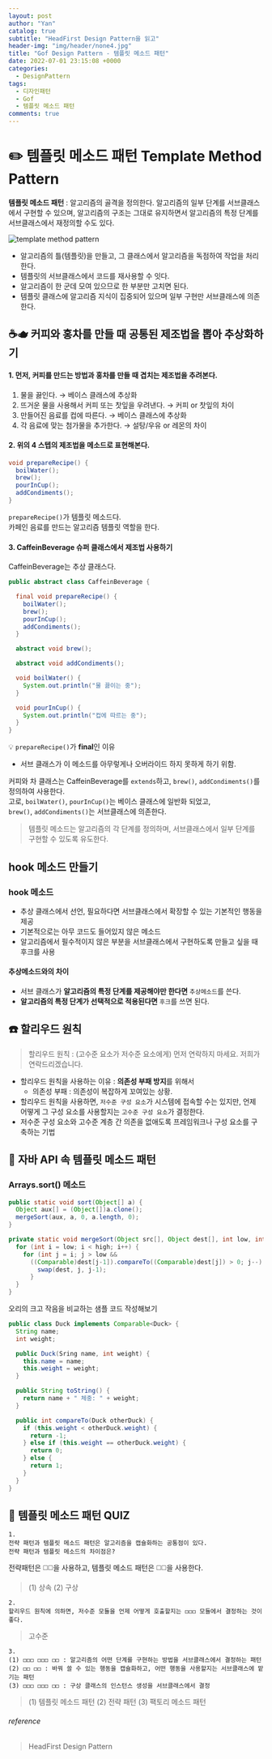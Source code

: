```yaml
---
layout: post
author: "Yan"
catalog: true
subtitle: "HeadFirst Design Pattern을 읽고"
header-img: "img/header/none4.jpg"
title: "Gof Design Pattern - 템플릿 메소드 패턴"
date: 2022-07-01 23:15:08 +0000
categories:
  - DesignPattern
tags:
  - 디자인패턴
  - Gof
  - 템플릿 메소드 패턴
comments: true
---
```


# ✏️ 템플릿 메소드 패턴 Template Method Pattern

**템플릿 메소드 패턴** : 알고리즘의 골격을 정의한다. 알고리즘의 일부 단계를 서브클래스에서 구현할 수 있으며, 알고리즘의 구조는 그대로 유지하면서 알고리즘의 특정 단계를 서브클래스에서 재정의할 수도 있다.

![template method pattern](https://upload.wikimedia.org/wikipedia/commons/thumb/5/52/Template_Method_UML.svg/600px-Template_Method_UML.svg.png)

- 알고리즘의 틀(템플릿)을 만들고, 그 클래스에서 알고리즘을 독점하여 작업을 처리한다.
- 템플릿의 서브클래스에서 코드를 재사용할 수 잇다.
- 알고리즘이 한 군데 모여 있으므로 한 부분만 고치면 된다.
- 템플릿 클래스에 알고리즘 지식이 집중되어 있으며 일부 구현만 서브클래스에 의존한다.

## ☕️🫖 커피와 홍차를 만들 때 공통된 제조법을 뽑아 추상화하기

#### 1. 먼저, 커피를 만드는 방법과 홍차를 만들 때 겹치는 제조법을 추려본다.

1. 물을 끓인다. → 베이스 클래스에 추상화
2. 뜨거운 물을 사용해서 커피 또는 찻잎을 우려낸다. → 커피 or 찻잎의 차이
3. 만들어진 음료를 컵에 따른다. → 베이스 클래스에 추상화
4. 각 음료에 맞는 첨가물을 추가한다. → 설탕/우유 or 레몬의 차이

#### 2. 위의 4 스텝의 제조법을 메소드로 표현해본다.

```java
void prepareRecipe() {
  boilWater();
  brew();
  pourInCup();
  addCondiments();
}
```
`prepareRecipe()`가 템플릿 메소드다.  
카페인 음료를 만드는 알고리즘 템플릿 역할을 한다.

#### 3. CaffeinBeverage 슈퍼 클래스에서 제조법 사용하기

CaffeinBeverage는 추상 클래스다.

```java
public abstract class CaffeinBeverage {

  final void prepareRecipe() {
    boilWater();
    brew();
    pourInCup();
    addCondiments();
  }

  abstract void brew();

  abstract void addCondiments();

  void boilWater() {
    System.out.println("물 끓이는 중");
  }

  void pourInCup() {
    System.out.println("컵에 따르는 중");
  }
} 
```

💡 `prepareRecipe()`가 **final**인 이유  

- 서브 클래스가 이 메소드를 아무렇게나 오버라이드 하지 못하게 하기 위함.


커피와 차 클래스는 CaffeinBeverage를 `extends`하고, `brew()`, `addCondiments()`를 정의하여 사용한다.  
고로, `boilWater()`, `pourInCup()`는 베이스 클래스에 일반화 되었고,  
`brew()`, `addCondiments()`는 서브클래스에 의존한다.  

> 템플릿 메소드는 알고리즘의 각 단계를 정의하며, 서브클래스에서 일부 단계를 구현할 수 있도록 유도한다.


## hook 메소드 만들기

### hook 메소드  
- 추상 클래스에서 선언, 필요하다면 서브클래스에서 확장할 수 있는 기본적인 행동을 제공
- 기본적으로는 아무 코드도 들어있지 않은 메소드
- 알고리즘에서 필수적이지 않은 부분을 서브클래스에서 구현하도록 만들고 싶을 때 후크를 사용

#### 추상메소드와의 차이
- 서브 클래스가 **알고리즘의 특정 단계를 제공해야만 한다면** `추상메소드`를 쓴다. 
- **알고리즘의 특정 단계가 선택적으로 적용된다면** `후크`를 쓰면 된다.

## ☎️ 할리우드 원칙
> 할리우드 원칙 : (고수준 요소가 저수준 요소에게) 먼저 연락하지 마세요. 저희가 연락드리겠습니다.

- 할리우드 원칙을 사용하는 이유 : **의존성 부패 방지**를 위해서
  - 의존성 부패 : 의존성이 복잡하게 꼬여있는 상황.
- 할리우드 원칙을 사용하면, `저수준 구성 요소`가 시스템에 접속할 수는 있지만, 언제 어떻게 그 구성 요소를 사용할지는 `고수준 구성 요소`가 결정한다.
- 저수준 구성 요소와 고수준 계층 간 의존을 없애도록 프레임워크나 구성 요소를 구축하는 기법

## 🐣 자바 API 속 템플릿 메소드 패턴

### Arrays.sort() 메소드

```java
public static void sort(Object[] a) {
  Object aux[] = (Object[])a.clone();
  mergeSort(aux, a, 0, a.length, 0);
}

private static void mergeSort(Object src[], Object dest[], int low, int high, int off) {
  for (int i = low; i < high; i++) {
    for (int j = i; j > low && 
      ((Comparable)dest[j-1]).compareTo((Comparable)dest[j]) > 0; j--) {
        swap(dest, j, j-1);
      }
  }
}
```

오리의 크고 작음을 비교하는 샘플 코드 작성해보기

```java
public class Duck implements Comparable<Duck> {
  String name;
  int weight;

  public Duck(Sring name, int weight) {
    this.name = name;
    this.weight = weight;
  }

  public String toString() {
    return name + " 체중: " + weight;
  }

  public int compareTo(Duck otherDuck) {
    if (this.weight < otherDuck.weight) {
      return -1;
    } else if (this.weight == otherDuck.weight) {
      return 0;
    } else {
      return 1;
    }
  }
}
```


## 🎲 템플릿 메소드 패턴 QUIZ

```
1.   
전략 패턴과 템플릿 메소드 패턴은 알고리즘을 캡슐화하는 공통점이 있다.
전략 패턴과 템플릿 메소드의 차이점은?
```
전략패턴은 ◻️◻️을 사용하고, 템플릿 메소드 패턴은 ◻️◻️을 사용한다.
> (1) 상속 
> (2) 구상

```
2.  
할리우드 원칙에 의하면, 저수준 모듈을 언제 어떻게 호출할지는 ◻️◻️◻️ 모듈에서 결정하는 것이 좋다.
```
> 고수준

```
3.   
(1) ◻️◻️◻️ ◻️◻️◻️ ◻️◻️ : 알고리즘의 어떤 단계를 구현하는 방법을 서브클래스에서 결정하는 패턴  
(2) ◻️◻️ ◻️◻️ : 바꿔 쓸 수 있는 행동을 캡슐화하고, 어떤 행동을 사용할지는 서브클래스에 맡기는 패턴  
(3) ◻️◻️◻️ ◻️◻️◻️ ◻️◻️ : 구상 클래스의 인스턴스 생성을 서브클래스에서 결정
```
> (1) 템플릿 메소드 패턴
> (2) 전략 패턴
> (3) 팩토리 메소드 패턴

###### reference

> HeadFirst Design Pattern   